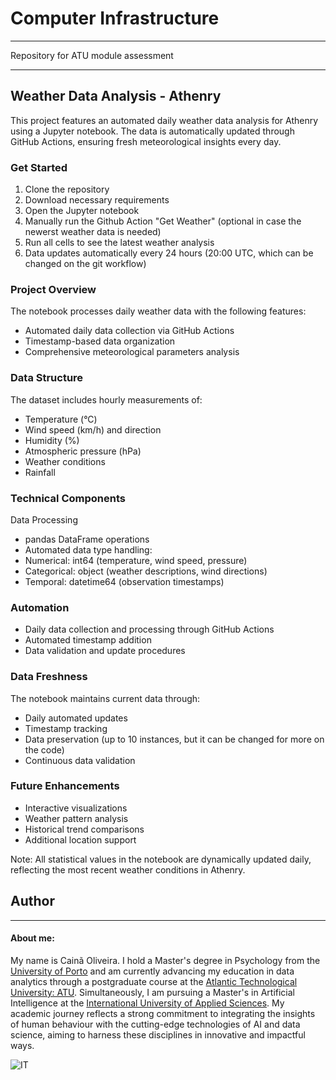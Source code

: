 # Computer Infrastructure

***

Repository for ATU module assessment

***

## Weather Data Analysis - Athenry

This project features an automated daily weather data analysis for Athenry using a Jupyter notebook. The data is automatically updated through GitHub Actions, ensuring fresh meteorological insights every day.

### Get Started

1. Clone the repository
2. Download necessary requirements
3. Open the Jupyter notebook
4. Manually run the Github Action "Get Weather" (optional in case the newerst weather data is needed)
5. Run all cells to see the latest weather analysis
6. Data updates automatically every 24 hours (20:00 UTC, which can be changed on the git workflow)

### Project Overview

The notebook processes daily weather data with the following features:
* Automated daily data collection via GitHub Actions
* Timestamp-based data organization
* Comprehensive meteorological parameters analysis

### Data Structure

The dataset includes hourly measurements of:
* Temperature (°C)
* Wind speed (km/h) and direction
* Humidity (%)
* Atmospheric pressure (hPa)
* Weather conditions
* Rainfall

### Technical Components

Data Processing
* pandas DataFrame operations
* Automated data type handling:
* Numerical: int64 (temperature, wind speed, pressure)
* Categorical: object (weather descriptions, wind directions)
* Temporal: datetime64 (observation timestamps)

### Automation

* Daily data collection and processing through GitHub Actions
* Automated timestamp addition
* Data validation and update procedures

### Data Freshness

The notebook maintains current data through:
* Daily automated updates
* Timestamp tracking
* Data preservation (up to 10 instances, but it can be changed for more on the code)
* Continuous data validation

### Future Enhancements

* Interactive visualizations
* Weather pattern analysis
* Historical trend comparisons
* Additional location support

Note: All statistical values in the notebook are dynamically updated daily, reflecting the most recent weather conditions in Athenry.

## Author

***

#### About me:

My name is Cainã Oliveira. I hold a Master's degree in Psychology from the [University of Porto](https://www.up.pt/portal/en/) and am currently advancing my education in data analytics through a postgraduate course at the [Atlantic Technological University: ATU](https://www.atu.ie/). Simultaneously, I am pursuing a Master's in Artificial Intelligence at the [International University of Applied Sciences](https://www.iu.org/). My academic journey reflects a strong commitment to integrating the insights of human behaviour with the cutting-edge technologies of AI and data science, aiming to harness these disciplines in innovative and impactful ways.

![IT](https://erp.today/wp-content/uploads/2022/12/Artificial_Intelligence-2048x1024.jpg)

